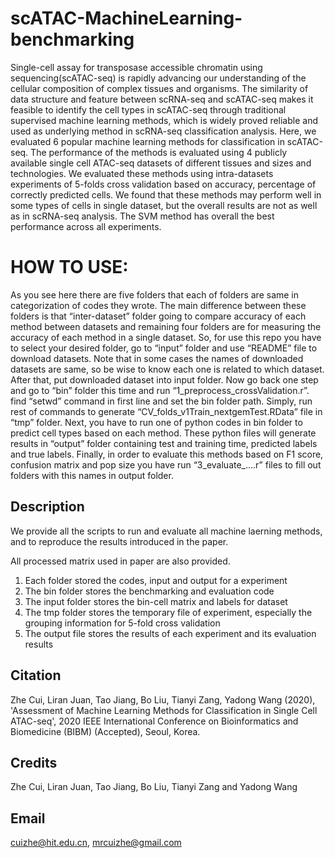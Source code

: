 # scATAC-MachineLearning-benchmarking

Single-cell assay for transposase accessible chromatin using sequencing(scATAC-seq) is rapidly advancing our understanding of the cellular composition of complex tissues and organisms. The similarity of data structure and feature between scRNA-seq and scATAC-seq makes it feasible to identify the cell types in scATAC-seq through traditional supervised machine learning methods, which is widely proved reliable and used as underlying method in scRNA-seq classification analysis. Here, we evaluated 6 popular machine learning methods for classification in scATAC-seq. The performance of the methods is evaluated using 4 publicly available single cell ATAC-seq datasets of different tissues and sizes and technologies. We evaluated these methods using intra-datasets experiments of 5-folds cross validation based on accuracy, percentage of correctly predicted cells. We found that these methods may perform well in some types of cells in single dataset, but the overall results are not as well as in scRNA-seq analysis. The SVM method has overall the best performance across all experiments.

# HOW TO USE:
As you see here there are five folders that each of folders are same in categorization of codes they wrote. The main difference between these folders is that “inter-dataset” folder going to compare accuracy of each method between datasets and remaining four folders are for measuring the accuracy of each method in a single dataset.
So, for use this repo you have to select your desired folder, go to “input” folder and use “README” file to download datasets. Note that in some cases the names of downloaded datasets are same, so be wise to know each one is related to which dataset. After that, put downloaded dataset into input folder. Now go back one step and go to “bin” folder this time and run “1_preprocess_crossValidation.r”. find “setwd” command in first line and set the bin folder path. Simply, run rest of commands to generate “CV_folds_v1Train_nextgemTest.RData” file in “tmp” folder. Next, you have to run one of python codes in bin folder to predict cell types based on each method. These python files will generate results in “output” folder containing test and training time, predicted labels and true labels. Finally, in order to evaluate this methods based on F1 score, confusion matrix and pop size you have run “3_evaluate_....r” files to fill out folders with this names in output folder.  


## Description
We provide all the scripts to run and evaluate all machine laerning methods, and to reproduce the results introduced in the paper.

All processed matrix used in paper are also provided.

1. Each folder stored the codes, input and output for a experiment
2. The bin folder stores the benchmarking and evaluation code
3. The input folder stores the bin-cell matrix and labels for dataset
4. The tmp folder stores the temporary file of experiment, especially the grouping information for 5-fold cross validation
5. The output file stores the results of each experiment and its evaluation results


## Citation
Zhe Cui, Liran Juan, Tao Jiang, Bo Liu, Tianyi Zang, Yadong Wang (2020), 'Assessment of Machine Learning Methods for Classification in Single Cell ATAC-seq', 2020 IEEE International Conference on Bioinformatics and Biomedicine (BIBM) (Accepted), Seoul, Korea.

## Credits
Zhe Cui, Liran Juan, Tao Jiang, Bo Liu, Tianyi Zang and Yadong Wang

## Email
 cuizhe@hit.edu.cn, mrcuizhe@gmail.com
